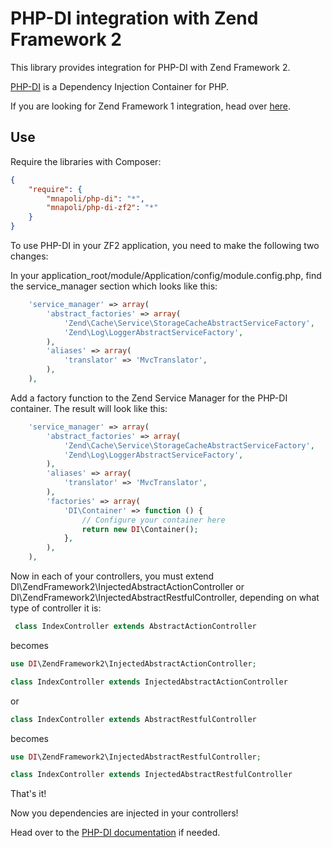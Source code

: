 # PHP-DI integration with Zend Framework 2

This library provides integration for PHP-DI with Zend Framework 2.

[PHP-DI](http://mnapoli.github.io/PHP-DI/) is a Dependency Injection Container for PHP.

If you are looking for Zend Framework 1 integration, head over [here](https://github.com/mnapoli/PHP-DI-ZF1).

## Use

Require the libraries with Composer:

```json
{
    "require": {
        "mnapoli/php-di": "*",
        "mnapoli/php-di-zf2": "*"
    }
}
```

To use PHP-DI in your ZF2 application, you need to make the following two changes:

In your application_root/module/Application/config/module.config.php, find the service_manager section
which looks like this:

```php
    'service_manager' => array(
        'abstract_factories' => array(
            'Zend\Cache\Service\StorageCacheAbstractServiceFactory',
            'Zend\Log\LoggerAbstractServiceFactory',
        ),
        'aliases' => array(
            'translator' => 'MvcTranslator',
        ),
    ),
```

Add a factory function to the Zend Service Manager for the PHP-DI container. The result will look like this:

```php
    'service_manager' => array(
        'abstract_factories' => array(
            'Zend\Cache\Service\StorageCacheAbstractServiceFactory',
            'Zend\Log\LoggerAbstractServiceFactory',
        ),
        'aliases' => array(
            'translator' => 'MvcTranslator',
        ),
        'factories' => array(
            'DI\Container' => function () {
                // Configure your container here
                return new DI\Container();
            },
        ),
    ),
```

Now in each of your controllers, you must extend DI\ZendFramework2\InjectedAbstractActionController
or DI\ZendFramework2\InjectedAbstractRestfulController, depending on what type of controller it is:

```php
 class IndexController extends AbstractActionController
```

becomes

```php
use DI\ZendFramework2\InjectedAbstractActionController;

class IndexController extends InjectedAbstractActionController
```

or

```php
class IndexController extends AbstractRestfulController
```

becomes

```php
use DI\ZendFramework2\InjectedAbstractRestfulController;

class IndexController extends InjectedAbstractRestfulController
```

That's it!

Now you dependencies are injected in your controllers!

Head over to the [PHP-DI documentation](http://mnapoli.github.io/PHP-DI/doc/) if needed.
